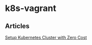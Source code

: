 # k8s-vagrant

## Articles

[Setup Kubernetes Cluster with Zero Cost](https://smartshift.com/setup-kubernetes-cluster-with-zero-cost/)
